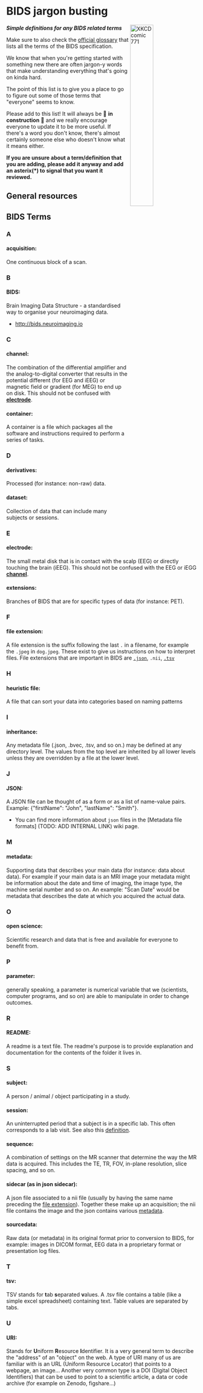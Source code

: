 # BIDS jargon busting

<img align="right" width="35%" src="https://imgs.xkcd.com/comics/period_speech.png" alt="XKCD comic 771"/>

**_Simple definitions for any BIDS related terms_**

Make sure to also check the
[official glossary](https://bids-specification.readthedocs.io/en/latest/99-appendices/14-glossary.html)
that lists all the terms of the BIDS specification.

We know that when you're getting started with something new there are often jargon-y words
that make understanding everything that's going on kinda hard.

The point of this list is to give you a place to go
to figure out some of those terms that "everyone" seems to know.

Please add to this list! It will always be 👷 **in construction** 🚧
and we really encourage everyone to update it to be more useful.
If there's a word you don't know,
there's almost certainly someone else who doesn't know what it means either.

**If you are unsure about a term/definition that you are adding, please add it anyway and add an asterix(\*) to signal that you want it reviewed.**

## General resources

## BIDS Terms

<!-- ### 0-9 -->

### A

#### **acquisition**:

One continuous block of a scan.

### B

#### **BIDS**:

Brain Imaging Data Structure - a standardised way to organise your neuroimaging
data.

-   http://bids.neuroimaging.io

### C

#### **channel**:

The combination of the differential amplifier and the analog-to-digital converter
that results in the potential different (for EEG and iEEG)
or magnetic field or gradient (for MEG) to end up on disk.
This should not be confused with [**electrode**](#electrode).

#### **container**:

A container is a file which packages all the software
and instructions required to perform a series of tasks.

### D

#### **derivatives**:

Processed (for instance: non-raw) data.

#### **dataset**:

Collection of data that can include many subjects or sessions.

### E

#### **electrode**:

The small metal disk that is in contact with the scalp (EEG)
or directly touching the brain (iEEG).
This should not be confused with the EEG or iEGG [**channel**](#channel).

#### **extensions**:

Branches of BIDS that are for specific types of data (for instance: PET).

### F

#### **file extension**:

A file extension is the suffix following the last `.` in a filename,
for example the `.jpeg` in `dog.jpeg`.
These exist to give us instructions on how to interpret files.
File extensions that are important in BIDS are [`.json`](#JSON), `.nii`, [`.tsv`](#TSV)

### H

#### **heuristic file**:

A file that can sort your data into categories based on naming patterns

### I

#### **inheritance**:

Any metadata file (.json, .bvec, .tsv, and so on.) may be defined at any
directory level. The values from the top level are inherited by all lower levels
unless they are overridden by a file at the lower level.

### J

#### **JSON**:

A JSON file can be thought of as a form or as a list of name-value pairs.
Example: {"firstName": "John", "lastName": "Smith"}.

-   You can find more information about `json` files in the [Metadata file
    formats] (TODO: ADD INTERNAL LINK) wiki page.

### M

#### **metadata**:

Supporting data that describes your main data (for instance: data about data).
For example if your main data is an MRI image your metadata might be information
about the date and time of imaging, the image type, the machine serial number
and so on. An example: "Scan Date" would be metadata that describes the date at
which you acquired the actual data.

### O

#### **open science**:

Scientific research and data that is free and available for everyone to benefit
from.

### P

#### **parameter**:

generally speaking, a parameter is numerical variable that we (scientists,
computer programs, and so on) are able to manipulate in order to change
outcomes.

### R

#### **README**:

A readme is a text file.
The readme's purpose is to provide explanation
and documentation for the contents of the folder it lives in.

### S

#### **subject**:

A person / animal / object participating in a study.

#### **session**:

An uninterrupted period that a subject is in a specific lab.
This often corresponds to a lab visit.
See also this
[definition](https://bids-specification.readthedocs.io/en/stable/02-common-principles.html#definitions).

#### **sequence**:

A combination of settings on the MR scanner that determine the way the MR data is acquired.
This includes the TE, TR, FOV, in-plane resolution, slice spacing, and so on.

#### **sidecar** (as in json sidecar):

A json file associated to a nii file
(usually by having the same name preceding the [file extension](#f)).
Together these make up an acquisition;
the nii file contains the image and the json contains various [metadata](#m).

#### **sourcedata**:

Raw data (or metadata) in its original format prior to conversion to BIDS,
for example: images in DICOM format,
EEG data in a proprietary format or presentation log files.

### T

#### **tsv**:

TSV stands for **t**ab **s**eparated **v**alues.
A .tsv file contains a table (like a simple excel spreadsheet) containing text.
Table values are separated by tabs.

### U

#### **URI**:

Stands for **U**niform **R**esource **I**dentifier.
It is a very general term to describe the "address" of an "object" on the web.
A type of URI many of us are familiar with is an URL (Uniform Resource Locator)
that points to a webpage, an image...
Another very common type is a DOI (Digital Object Identifiers)
that can be used to point to a scientific article,
a data or code archive (for example on Zenodo, figshare...)
